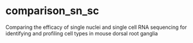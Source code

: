 # comparison_sn_sc
Comparing the efficacy of single nuclei and single cell RNA sequencing for identifying and profiling cell types in mouse dorsal root ganglia​
